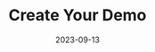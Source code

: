 ---
title: "Create Your Demo"
description: "A studio to create voiceovers for demos."
date: 2023-09-13
redirect: "https://www.createyourdemo.com/"
img: "assets/img/mic.png"
---